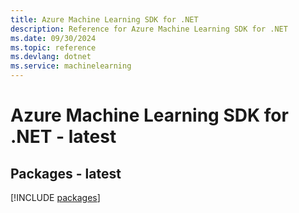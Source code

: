 ```yaml
---
title: Azure Machine Learning SDK for .NET
description: Reference for Azure Machine Learning SDK for .NET
ms.date: 09/30/2024
ms.topic: reference
ms.devlang: dotnet
ms.service: machinelearning
---
```

# Azure Machine Learning SDK for .NET - latest
## Packages - latest
[!INCLUDE [packages](machine-learning-index.md)]